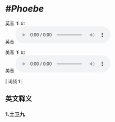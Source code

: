 # ***\#Phoebe*** 
英音 'fiːbɪ  
英音
<audio src="./media/Phoebe1.aac" controls="controls"></audio>

美音 'fiːbɪ  
美音
<audio src="./media/Phoebe2.aac" controls="controls"></audio>



| 词频 1 |  

英文释义
---
### 1.**土卫九**  


